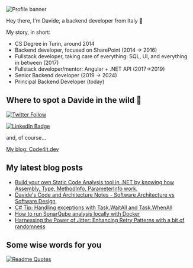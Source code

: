 ![Profile banner](https://www.code4it.dev/img/personal-cover-image.png)

Hey there, I'm Davide, a backend developer from Italy 🤏 

My story, in short:

* CS Degree in Turin, around 2014
* Backend developer, focused on SharePoint (2014 -> 2016)
* Fullstack developer, taking care of everything: SQL, UI, and everything in between (2017)
* Fullstack developer/mentor: Angular + .NET API (2017->2019)
* Senior Backend developer (2019 -> 2024)
* Principal Backend Developer (today) 

## Where to spot a Davide in the wild 🦏


[![Twitter Follow](https://img.shields.io/twitter/follow/BelloneDavide?label=Let%27s%20get%20in%20touch%20on%20Twitter&style=social)](https://twitter.com/BelloneDavide)

[![LinkedIn Badge](https://img.shields.io/badge/LinkedIn-Profile-informational?style=social&logo=linkedin)](https://www.linkedin.com/in/bellonedavide/)

and, of course...

[My blog: Code4it.dev](https://www.code4it.dev/)


## My latest blog posts

<!-- BLOG-POST-LIST:START -->
- [Build your own Static Code Analysis tool in .NET by knowing how Assembly, Type, MethodInfo, ParameterInfo work.](https://www.code4it.dev/blog/assembly-type-methodinfo-parameterinfo/)
- [Davide&#39;s Code and Architecture Notes - Software Architecture vs Software Design](https://www.code4it.dev/architecture-notes/software-architecture-vs-software-design/)
- [C# Tip: Handling exceptions with Task.WaitAll and Task.WhenAll](https://www.code4it.dev/csharptips/task-whenall-vs-task-waitall-error-handling/)
- [How to run SonarQube analysis locally with Docker](https://www.code4it.dev/blog/sonarqube-local-with-docker/)
- [Harnessing the Power of Jitter: Enhancing Retry Patterns with a bit of randomness](https://www.code4it.dev/architecture-notes/retry-patterns-jitter/)
<!-- BLOG-POST-LIST:END -->



## Some wise words for you

[![Readme Quotes](https://quotes-github-readme.vercel.app/api?type=horizontal&theme=light)](https://github.com/piyushsuthar/github-readme-quotes)
